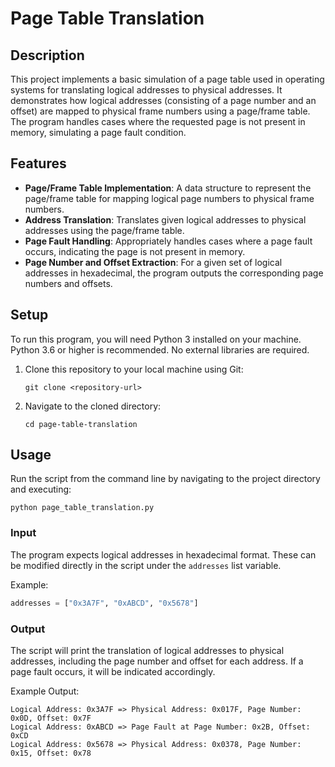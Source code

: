 
# Page Table Translation

## Description
This project implements a basic simulation of a page table used in operating systems for translating logical addresses to physical addresses. It demonstrates how logical addresses (consisting of a page number and an offset) are mapped to physical frame numbers using a page/frame table. The program handles cases where the requested page is not present in memory, simulating a page fault condition.

## Features
- **Page/Frame Table Implementation**: A data structure to represent the page/frame table for mapping logical page numbers to physical frame numbers.
- **Address Translation**: Translates given logical addresses to physical addresses using the page/frame table.
- **Page Fault Handling**: Appropriately handles cases where a page fault occurs, indicating the page is not present in memory.
- **Page Number and Offset Extraction**: For a given set of logical addresses in hexadecimal, the program outputs the corresponding page numbers and offsets.

## Setup
To run this program, you will need Python 3 installed on your machine. Python 3.6 or higher is recommended. No external libraries are required.

1. Clone this repository to your local machine using Git:
   ```
   git clone <repository-url>
   ```
2. Navigate to the cloned directory:
   ```
   cd page-table-translation
   ```

## Usage
Run the script from the command line by navigating to the project directory and executing:
```
python page_table_translation.py
```

### Input
The program expects logical addresses in hexadecimal format. These can be modified directly in the script under the `addresses` list variable.

Example:
```python
addresses = ["0x3A7F", "0xABCD", "0x5678"]
```

### Output
The script will print the translation of logical addresses to physical addresses, including the page number and offset for each address. If a page fault occurs, it will be indicated accordingly.

Example Output:
```
Logical Address: 0x3A7F => Physical Address: 0x017F, Page Number: 0x0D, Offset: 0x7F
Logical Address: 0xABCD => Page Fault at Page Number: 0x2B, Offset: 0xCD
Logical Address: 0x5678 => Physical Address: 0x0378, Page Number: 0x15, Offset: 0x78
```
